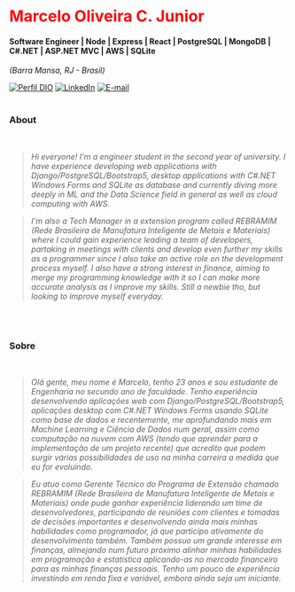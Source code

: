 <h1> 
  <a href="https://www.linkedin.com/in/marcelo-oliveira-7b0aa6204/" style="color: #f00 !important; text-decoration: none; color: inherit;">
    <span>Marcelo Oliveira C. Junior</span>
  </a>
</h1>

#### Software Engineer | Node | Express | React | PostgreSQL | MongoDB | C#.NET | ASP.NET MVC | AWS | SQLite
<i>(Barra Mansa, RJ - Brasil)</i>

[![Perfil DIO](https://img.shields.io/badge/-Meu%20Perfil%20na%20DIO-0077B5?style=for-the-badge&logo=gitbook&logoColor=white)](https://www.dio.me/users/marcelog196)
[![LinkedIn](https://img.shields.io/badge/linkedin-%230077B5.svg?style=for-the-badge&logo=linkedin&logoColor=white)](https://www.linkedin.com/in/marcelo-oliveira-7b0aa6204/)
[![E-mail](https://img.shields.io/badge/-Email-0077B5?style=for-the-badge&logo=microsoft-outlook&logoColor=white)](mailto:ma_costa@id.uff.br)
<br />
<br />

### About 
<i>
<br />

> Hi everyone! I'm a engineer student in the second year of university.
I have experience developing web applications with Django/PostgreSQL/Bootstrap5, desktop applications with C#.NET Windows Forms and SQLite as database and currently diving more deeply in ML and the Data Science field in general as well as cloud computing with AWS.

> I'm also a Tech Manager in a extension program called REBRAMIM (Rede Brasileira de Manufatura Inteligente de Metais e Materiais) where I could gain experience leading a team of developers, partaking in meetings with clients and develop even further my skills as a programmer since I also take an active role on the development process myself.
> I also have a strong interest in finance, aiming to merge my programming knowledge with it so I can make more accurate analysis as I improve my skills. Still a newbie tho, but looking to improve myself everyday.
<br />
<br />
</i>

### Sobre
<i>
<br />

> Olá gente, meu nome é Marcelo, tenho 23 anos e sou estudante de Engenharia no secundo ano de faculdade.
Tenho experiência desenvolvendo aplicações web com Django/PostgreSQL/Bootstrap5, aplicações desktop com C#.NET Windows Forms usando SQLite como base de dados e recentemente, me aprofundando mais em Machine Learning e Ciência de Dados num geral, assim como computação na nuvem com AWS (tendo que aprender para a implementação de um projeto recente) que acredito que podem surgir várias possibilidades de uso na minha carreira a medida que eu for evoluindo.

> Eu atuo como Gerente Técnico do Programa de Extensão chamado REBRAMIM (Rede Brasileira de Manufatura Inteligente de Metais e Materiais) onde pude ganhar experiência liderando um time de desenvolvedores, participando de reuniões com clientes e tomadas de decisões importantes e desenvolvendo ainda mais minhas habilidades como programador, já que participo ativamente do desenvolvimento também.
> Também possuo um grande interesse em finanças, almejando num futuro próximo alinhar minhas habilidades em programação e estatística aplicando-as no mercado financeiro para as minhas finanças pessoais. Tenho um pouco de experiência investindo em renda fixa e variável, embora ainda seja um iniciante.
</i>
<br />
